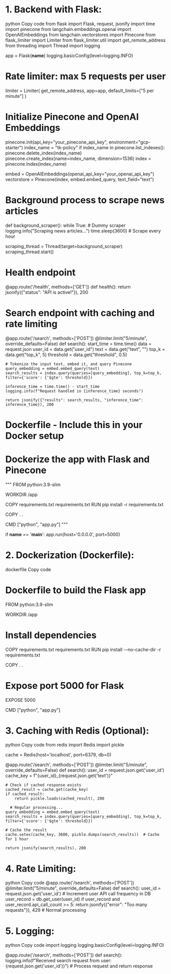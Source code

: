 # 1. Backend with Flask:
python
Copy code
from flask import Flask, request, jsonify
import time
import pinecone
from langchain.embeddings.openai import OpenAIEmbeddings
from langchain.vectorstores import Pinecone
from flask_limiter import Limiter
from flask_limiter.util import get_remote_address
from threading import Thread
import logging

app = Flask(__name__)
logging.basicConfig(level=logging.INFO)

# Rate limiter: max 5 requests per user
limiter = Limiter(
    get_remote_address,
    app=app,
    default_limits=["5 per minute"]
)

# Initialize Pinecone and OpenAI Embeddings
pinecone.init(api_key="your_pinecone_api_key", environment="gcp-starter")
index_name = "tk-policy"
if index_name in pinecone.list_indexes():
    pinecone.delete_index(index_name)
pinecone.create_index(name=index_name, dimension=1536)
index = pinecone.Index(index_name)

embed = OpenAIEmbeddings(openai_api_key="your_openai_api_key")
vectorstore = Pinecone(index, embed.embed_query, text_field="text")

# Background process to scrape news articles
def background_scraper():
    while True:
        # Dummy scraper
        logging.info("Scraping news articles...")
        time.sleep(3600)  # Scrape every hour

scraping_thread = Thread(target=background_scraper)
scraping_thread.start()

# Health endpoint
@app.route('/health', methods=['GET'])
def health():
    return jsonify({"status": "API is active!"}), 200

# Search endpoint with caching and rate limiting
@app.route('/search', methods=['POST'])
@limiter.limit("5/minute", override_defaults=False)
def search():
    start_time = time.time()
    data = request.json
    user_id = data.get("user_id")
    text = data.get("text", "")
    top_k = data.get("top_k", 5)
    threshold = data.get("threshold", 0.5)

    # Tokenize the input text, embed it, and query Pinecone
    query_embedding = embed.embed_query(text)
    search_results = index.query(queries=[query_embedding], top_k=top_k, filter={'score': {'$gte': threshold}})
    
    inference_time = time.time() - start_time
    logging.info(f"Request handled in {inference_time} seconds")

    return jsonify({"results": search_results, "inference_time": inference_time}), 200

# Dockerfile - Include this in your Docker setup
# Dockerize the app with Flask and Pinecone
"""
FROM python:3.9-slim

WORKDIR /app

COPY requirements.txt requirements.txt
RUN pip install -r requirements.txt

COPY . .

CMD ["python", "app.py"]
"""

if __name__ == '__main__':
    app.run(host='0.0.0.0', port=5000)
# 2. Dockerization (Dockerfile):
dockerfile
Copy code
# Dockerfile to build the Flask app
FROM python:3.9-slim

WORKDIR /app

# Install dependencies
COPY requirements.txt requirements.txt
RUN pip install --no-cache-dir -r requirements.txt

COPY . .

# Expose port 5000 for Flask
EXPOSE 5000

CMD ["python", "app.py"]
# 3. Caching with Redis (Optional):
python
Copy code
from redis import Redis
import pickle

cache = Redis(host='localhost', port=6379, db=0)

@app.route('/search', methods=['POST'])
@limiter.limit("5/minute", override_defaults=False)
def search():
    user_id = request.json.get('user_id')
    cache_key = f"{user_id}_{request.json.get('text')}"
    
    # Check if cached response exists
    cached_result = cache.get(cache_key)
    if cached_result:
        return pickle.loads(cached_result), 200
    
      # Regular processing...
    query_embedding = embed.embed_query(text)
    search_results = index.query(queries=[query_embedding], top_k=top_k, filter={'score': {'$gte': threshold}})
    
    # Cache the result
    cache.setex(cache_key, 3600, pickle.dumps(search_results))  # Cache for 1 hour
    
    return jsonify(search_results), 200
# 4. Rate Limiting:
python
Copy code
@app.route('/search', methods=['POST'])
@limiter.limit("5/minute", override_defaults=False)
def search():
    user_id = request.json.get('user_id')
    # Increment user API call frequency in DB
    user_record = db.get_user(user_id)
    if user_record and user_record.api_call_count >= 5:
        return jsonify({"error": "Too many requests"}), 429
    # Normal processing
# 5. Logging:
python
Copy code
import logging
logging.basicConfig(level=logging.INFO)

@app.route('/search', methods=['POST'])
def search():
    logging.info(f"Received search request from user: {request.json.get('user_id')}")
    # Process request and return response
